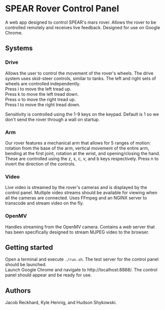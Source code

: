 # SPEAR Rover Control Panel
A web app designed to control SPEAR's mars rover. Allows the rover to be controlled remotely and receives live feedback. Designed for use on Google Chrome.

## Systems
### Drive
Allows the user to control the movement of the rover's wheels.
The drive system uses skid-steer controls, similar to tanks.
The left and right sets of wheels are controlled independently.<br>
Press i to move the left tread up.<br>
Press k to move the left tread down.<br>
Press o to move the right tread up.<br>
Press l to move the right tread down.<br>

Sensitivity is controlled using the 1-9 keys on the keypad. Default is 1 so we don't send the rover through a wall on startup.

### Arm
Our rover features a mechanical arm that allows for 5 ranges of motion:
rotation from the base of the arm, vertical movement of the entire arm,
bending at the first joint, rotation at the wrist, and opening/closing the hand.
These are controlled using the z, x, c, v, and b keys respectively.
Press n to invert the direction of the controls.

### Video
Live video is streamed by the rover's cameras and is displayed by the control panel.
Multiple video streams should be available for viewing when all the cameras are connected.
Uses FFmpeg and an NGINX server to transcode and stream video on the fly.

### OpenMV
Handles streaming from the OpenMV camera.
Contains a web server that has been specifically designed to stream MJPEG video to the browser.

## Getting started
Open a terminal and execute `./run.sh`. The test server for the control panel should be launched.<br>
Launch Google Chrome and navigate to http://localhost:8888/. The control panel should appear and be ready for use.

## Authors
Jacob Reckhard, Kyle Hennig, and Hudson Shykowski.
